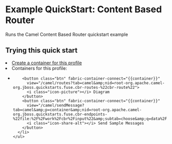 # Example QuickStart: Content Based Router

Runs the Camel Content Based Router quickstart example

## Trying this quick start

<div fabric-containers="containers" profile="{{profileId}}">
  <li>
    <a class="btn" href="#/fabric/containers/createContainer?profileIds={{profileId}}"><i class="icon-plus"></i> Create a container for this profile</a>
  </li>
  <li>
    Containers for this profile:
    <ul>
      <li ng-repeat="container in containers">
        <span fabric-container-link="{{container}}"/>

        <button class="btn" fabric-container-connect="{{container}}"
          view="/camel/routes?tab=camel&amp;nid=root-org.apache.camel-org.jboss.quickstarts.fuse.cbr-routes-%22cbr-route%22">
          <i class="icon-picture"></i> Diagram
        </button>
        <button class="btn" fabric-container-connect="{{container}}"
          view="/camel/sendMessage?tab=camel&amp;p=container&amp;nid=root-org.apache.camel-org.jboss.quickstarts.fuse.cbr-endpoints-%22file:%2F%2Fwork%2Fcbr%2Finput%22&amp;subtab=choose&amp;q=data%2F">
          <i class="icon-share-alt"></i> Send Sample Messages
        </button>
      </li>
    </ul>
  </li>
</div>
